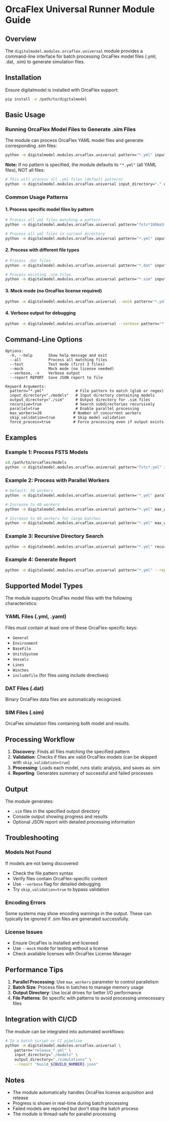 # OrcaFlex Universal Runner Module Guide

## Overview
The `digitalmodel.modules.orcaflex.universal` module provides a command-line interface for batch processing OrcaFlex model files (.yml, .dat, .sim) to generate simulation files.

## Installation
Ensure digitalmodel is installed with OrcaFlex support:
```bash
pip install -e /path/to/digitalmodel
```

## Basic Usage

### Running OrcaFlex Model Files to Generate .sim Files

The module can process OrcaFlex YAML model files and generate corresponding .sim files:

```bash
python -m digitalmodel.modules.orcaflex.universal pattern="*.yml" input_directory="." output_directory="."
```

**Note:** If no pattern is specified, the module defaults to `"*.yml"` (all YAML files), NOT all files:
```bash
# This will process all .yml files (default pattern)
python -m digitalmodel.modules.orcaflex.universal input_directory="." output_directory="."
```

### Common Usage Patterns

#### 1. Process specific model files by pattern
```bash
# Process all yml files matching a pattern
python -m digitalmodel.modules.orcaflex.universal pattern="fsts*180km3*pb*.yml" input_directory="." output_directory="."

# Process all yml files in current directory
python -m digitalmodel.modules.orcaflex.universal pattern="*.yml" input_directory="." output_directory="."
```

#### 2. Process with different file types
```bash
# Process .dat files
python -m digitalmodel.modules.orcaflex.universal pattern="*.dat" input_directory="." output_directory="."

# Process existing .sim files
python -m digitalmodel.modules.orcaflex.universal pattern="*.sim" input_directory="." output_directory="."
```

#### 3. Mock mode (no OrcaFlex license required)
```bash
python -m digitalmodel.modules.orcaflex.universal --mock pattern="*.yml" input_directory="." output_directory="."
```

#### 4. Verbose output for debugging
```bash
python -m digitalmodel.modules.orcaflex.universal --verbose pattern="*.yml" input_directory="." output_directory="."
```

## Command-Line Options

```
Options:
  -h, --help       Show help message and exit
  --all            Process all matching files
  --test           Test mode (first 3 files)
  --mock           Mock mode (no license needed)
  --verbose, -v    Verbose output
  --report REPORT  Save JSON report to file

Keyword Arguments:
  pattern="*.yml"              # File pattern to match (glob or regex)
  input_directory="./models"   # Input directory containing models
  output_directory="./sim"     # Output directory for .sim files
  recursive=true               # Search subdirectories recursively
  parallel=true                # Enable parallel processing
  max_workers=20              # Number of concurrent workers
  skip_validation=true        # Skip model validation
  force_process=true          # Force processing even if output exists
```

## Examples

### Example 1: Process FSTS Models
```bash
cd /path/to/orcaflex/models
python -m digitalmodel.modules.orcaflex.universal pattern="fsts*.yml" input_directory="." output_directory="."
```

### Example 2: Process with Parallel Workers
```bash
# Default: 30 workers
python -m digitalmodel.modules.orcaflex.universal pattern="*.yml" parallel=true

# Increase to 40 workers
python -m digitalmodel.modules.orcaflex.universal pattern="*.yml" max_workers=40 parallel=true

# Increase to 60 workers for large batches
python -m digitalmodel.modules.orcaflex.universal pattern="*.yml" max_workers=60
```

### Example 3: Recursive Directory Search
```bash
python -m digitalmodel.modules.orcaflex.universal pattern="*.yml" recursive=true input_directory="/path/to/models"
```

### Example 4: Generate Report
```bash
python -m digitalmodel.modules.orcaflex.universal pattern="*.yml" --report processing_report.json
```

## Supported Model Types

The module supports OrcaFlex model files with the following characteristics:

### YAML Files (.yml, .yaml)
Files must contain at least one of these OrcaFlex-specific keys:
- `General`
- `Environment`
- `BaseFile`
- `UnitsSystem`
- `Vessels`
- `Lines`
- `Winches`
- `includefile` (for files using include directives)

### DAT Files (.dat)
Binary OrcaFlex data files are automatically recognized.

### SIM Files (.sim)
OrcaFlex simulation files containing both model and results.

## Processing Workflow

1. **Discovery**: Finds all files matching the specified pattern
2. **Validation**: Checks if files are valid OrcaFlex models (can be skipped with `skip_validation=true`)
3. **Processing**: Loads each model, runs static analysis, and saves as .sim
4. **Reporting**: Generates summary of successful and failed processes

## Output

The module generates:
- `.sim` files in the specified output directory
- Console output showing progress and results
- Optional JSON report with detailed processing information

## Troubleshooting

### Models Not Found
If models are not being discovered:
- Check the file pattern syntax
- Verify files contain OrcaFlex-specific content
- Use `--verbose` flag for detailed debugging
- Try `skip_validation=true` to bypass validation

### Encoding Errors
Some systems may show encoding warnings in the output. These can typically be ignored if .sim files are generated successfully.

### License Issues
- Ensure OrcaFlex is installed and licensed
- Use `--mock` mode for testing without a license
- Check available licenses with OrcaFlex License Manager

## Performance Tips

1. **Parallel Processing**: Use `max_workers` parameter to control parallelism
2. **Batch Size**: Process files in batches to manage memory usage
3. **Output Directory**: Use local drives for better I/O performance
4. **File Patterns**: Be specific with patterns to avoid processing unnecessary files

## Integration with CI/CD

The module can be integrated into automated workflows:

```bash
# In a batch script or CI pipeline
python -m digitalmodel.modules.orcaflex.universal \
    pattern="release_*.yml" \
    input_directory="./models" \
    output_directory="./simulations" \
    --report "build_${BUILD_NUMBER}.json"
```

## Notes

- The module automatically handles OrcaFlex license acquisition and release
- Progress is shown in real-time during batch processing
- Failed models are reported but don't stop the batch process
- The module is thread-safe for parallel processing
